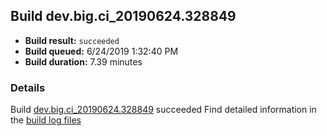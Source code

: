 ## Build dev.big.ci_20190624.328849
- **Build result:** `succeeded`
- **Build queued:** 6/24/2019 1:32:40 PM
- **Build duration:** 7.39 minutes
### Details
Build [dev.big.ci_20190624.328849](https://winappstudio.visualstudio.com/web/build.aspx?pcguid=a4ef43be-68ce-4195-a619-079b4d9834c2&builduri=vstfs%3a%2f%2f%2fBuild%2fBuild%2f28849) succeeded
Find detailed information in the [build log files](https://uwpctdiags.blob.core.windows.net/buildlogs/dev.big.ci_20190624.328849_logs.zip)
